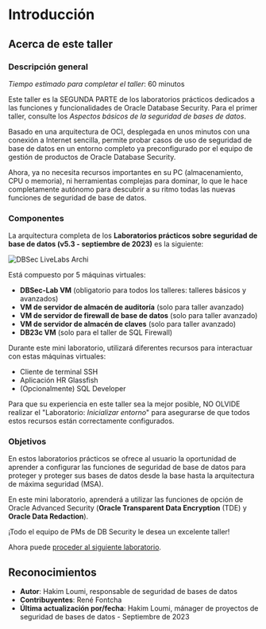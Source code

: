 # Introducción

## Acerca de este taller

### Descripción general

_Tiempo estimado para completar el taller_: 60 minutos

Este taller es la SEGUNDA PARTE de los laboratorios prácticos dedicados a las funciones y funcionalidades de Oracle Database Security. Para el primer taller, consulte los _Aspectos básicos de la seguridad de bases de datos_.

Basado en una arquitectura de OCI, desplegada en unos minutos con una conexión a Internet sencilla, permite probar casos de uso de seguridad de base de datos en un entorno completo ya preconfigurado por el equipo de gestión de productos de Oracle Database Security.

Ahora, ya no necesita recursos importantes en su PC (almacenamiento, CPU o memoria), ni herramientas complejas para dominar, lo que le hace completamente autónomo para descubrir a su ritmo todas las nuevas funciones de seguridad de base de datos.

### Componentes

La arquitectura completa de los **Laboratorios prácticos sobre seguridad de base de datos (v5.3 - septiembre de 2023)** es la siguiente:

![DBSec LiveLabs Archi](./images/dbseclab-archi.png "DBSec LiveLabs Archi")

Está compuesto por 5 máquinas virtuales:

*   **DBSec-Lab VM** (obligatorio para todos los talleres: talleres básicos y avanzados)
*   **VM de servidor de almacén de auditoría** (solo para taller avanzado)
*   **VM de servidor de firewall de base de datos** (solo para taller avanzado)
*   **VM de servidor de almacén de claves** (solo para taller avanzado)
*   **DB23c VM** (solo para el taller de SQL Firewall)

Durante este mini laboratorio, utilizará diferentes recursos para interactuar con estas máquinas virtuales:

*   Cliente de terminal SSH
*   Aplicación HR Glassfish
*   (Opcionalmente) SQL Developer

Para que su experiencia en este taller sea la mejor posible, NO OLVIDE realizar el "Laboratorio: _Inicializar entorno_" para asegurarse de que todos estos recursos están correctamente configurados.

### Objetivos

En estos laboratorios prácticos se ofrece al usuario la oportunidad de aprender a configurar las funciones de seguridad de base de datos para proteger y proteger sus bases de datos desde la base hasta la arquitectura de máxima seguridad (MSA).

En este mini laboratorio, aprenderá a utilizar las funciones de opción de Oracle Advanced Security (**Oracle Transparent Data Encryption** (TDE) y **Oracle Data Redaction**).

¡Todo el equipo de PMs de DB Security le desea un excelente taller!

Ahora puede [proceder al siguiente laboratorio](#next).

## Reconocimientos

*   **Autor**: Hakim Loumi, responsable de seguridad de bases de datos
*   **Contribuyentes**: René Fontcha
*   **Última actualización por/fecha**: Hakim Loumi, mánager de proyectos de seguridad de bases de datos - Septiembre de 2023